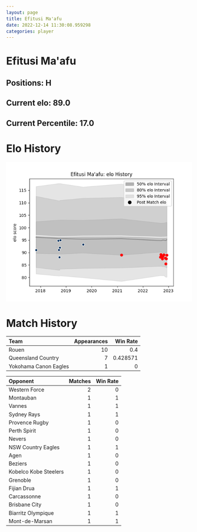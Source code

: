 ```yaml
---  
layout: page  
title: Efitusi Ma'afu  
date: 2022-12-14 11:30:08.959298  
categories: player  
---
```

# Efitusi Ma'afu

## Positions: H

## Current elo: 89.0

## Current Percentile: 17.0

# Elo History


![elo history](history_EfitusiMa'afu.png)
# Match History


| Team                  |   Appearances |   Win Rate |
|:----------------------|--------------:|-----------:|
| Rouen                 |            10 |   0.4      |
| Queensland Country    |             7 |   0.428571 |
| Yokohama Canon Eagles |             1 |   0        |

| Opponent              |   Matches |   Win Rate |
|:----------------------|----------:|-----------:|
| Western Force         |         2 |          0 |
| Montauban             |         1 |          1 |
| Vannes                |         1 |          1 |
| Sydney Rays           |         1 |          1 |
| Provence Rugby        |         1 |          0 |
| Perth Spirit          |         1 |          0 |
| Nevers                |         1 |          0 |
| NSW Country Eagles    |         1 |          1 |
| Agen                  |         1 |          0 |
| Beziers               |         1 |          0 |
| Kobelco Kobe Steelers |         1 |          0 |
| Grenoble              |         1 |          0 |
| Fijian Drua           |         1 |          1 |
| Carcassonne           |         1 |          0 |
| Brisbane City         |         1 |          0 |
| Biarritz Olympique    |         1 |          1 |
| Mont-de-Marsan        |         1 |          1 |